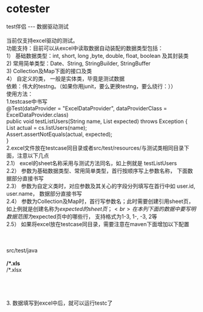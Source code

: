 # cotester<br>
test伴侣 --- 数据驱动测试<br>
<br>
当前仅支持excel驱动的测试。<br>
功能支持：目前可以从excel中读取数据自动装配的数据类型包括：<br>
1） 基础数据类型：int, short, long ,byte, double, float, boolean 及其封装类 <br>
2)  常用简单类型：Date、String, StringBuilder, StringBuffer<br>
3)  Collection及Map下面的接口及类<br>
4） 自定义的类， 一般是实体类，毕竟是测试数据<br>
依赖：伟大的testng。（如果你用junit，要么更换testng，要么绕行：））<br>
使用方法：<br>
1.testcase中书写<br>
    @Test(dataProvider = "ExcelDataProvider", dataProviderClass = ExcelDataProvider.class)<br>
    public void testListUsers(String name, List<Users> expected) throws Exception {<br>
        List<Users> actual = cs.listUsers(name);<br>
        Assert.assertNotEquals(actual, expected);<br>
    }<br>
2.excel文件放在testcase同目录或者src/test/resources/与测试类相同目录下面，注意以下几点<br>
2.1） excel的sheet名称采用与测试方法同名，如上例就是 testListUsers<br>
2.2） 参数为基础数据类型、常用简单类型，首行按顺序写上参数名称， 下面数据部分直接书写<br>
2.3） 参数为自定义类时，对应参数及其关心的字段分列填写在首行中如 user.id, user.name， 数据部分直接书写<br>
2.4） 参数为Collection及Map时，首行写参数名；此时需要创建引用sheet页， 如上例就是创建名称为$expected的sheet页；<br>
      在本列下面的数据中要写明数据范围为$expected页中的哪些行， 支持格式为1-3, 1-, -3, 2等<br>
2.5） 如果将excel放在testcase同目录，需要注意在maven下面增加以下配置<br>
    <build><br>
        <testResources><br>
            <testResource><br>
                <directory>src/test/java</directory><br>
                <includes><br>
                    <include>**/*.xls</include><br>
                    <include>**/*.xlsx</include><br>
                </includes><br>
            </testResource><br>
        </testResources><br>
      </build><br>
3. 数据填写到excel中后，就可以运行testc了<br>
